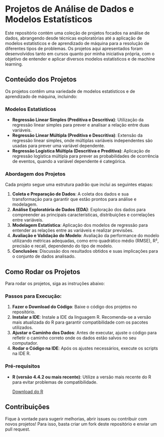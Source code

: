 # Projetos de Análise de Dados e Modelos Estatísticos

Este repositório contém uma coleção de projetos focados na análise de dados, abrangendo desde técnicas exploratórias até a aplicação de modelos estatísticos e de aprendizado de máquina para a resolução de diferentes tipos de problemas. Os projetos aqui apresentados foram desenvolvidos tanto em cursos quanto por minha iniciativa própria, com o objetivo de entender e aplicar diversos modelos estatísticos e de machine learning.

## Conteúdo dos Projetos

Os projetos contêm uma variedade de modelos estatísticos e de aprendizado de máquina, incluindo:

### Modelos Estatísticos

- **Regressão Linear Simples (Preditiva e Descritiva)**: Utilização da regressão linear simples para prever e analisar a relação entre duas variáveis.
- **Regressão Linear Múltipla (Preditiva e Descritiva)**: Extensão da regressão linear simples, onde múltiplas variáveis independentes são usadas para prever uma variável dependente.
- **Regressão Logística Múltipla (Descritiva e Preditiva)**: Aplicação de regressão logística múltipla para prever as probabilidades de ocorrência de eventos, quando a variável dependente é categórica.

### Abordagem dos Projetos

Cada projeto segue uma estrutura padrão que inclui as seguintes etapas:

1. **Coleta e Preparação de Dados**: A coleta dos dados e sua transformação para garantir que estão prontos para análise e modelagem.
2. **Análise Exploratória de Dados (EDA)**: Exploração dos dados para compreender as principais características, distribuições e correlações entre variáveis.
3. **Modelagem Estatística**: Aplicação dos modelos de regressão para entender as relações entre as variáveis e realizar previsões.
4. **Avaliação e Validação do Modelo**: Avaliação da performance do modelo utilizando métricas adequadas, como erro quadrático médio (RMSE), R², precisão e recall, dependendo do tipo de modelo.
5. **Conclusões**: Discussão dos resultados obtidos e suas implicações para o conjunto de dados analisado.

## Como Rodar os Projetos

Para rodar os projetos, siga as instruções abaixo:

### Passos para Execução:

1. **Fazer o Download do Código**: Baixe o código dos projetos no repositório.
2. **Instalar a IDE**: Instale a IDE da linguagem R. Recomenda-se a versão mais atualizada do R para garantir compatibilidade com os pacotes utilizados.
3. **Ajustar o Caminho dos Dados**: Antes de executar, ajuste o código para refletir o caminho correto onde os dados estão salvos no seu computador.
4. **Rodar o Código na IDE**: Após os ajustes necessários, execute os scripts na IDE R.

### Pré-requisitos

- **R (versão 4.4.2 ou mais recente)**: Utilize a versão mais recente do R para evitar problemas de compatibilidade.
  
  [Download do R](https://cran.r-project.org/)

## Contribuições

Fique à vontade para sugerir melhorias, abrir issues ou contribuir com novos projetos! Para isso, basta criar um fork deste repositório e enviar um pull request.

